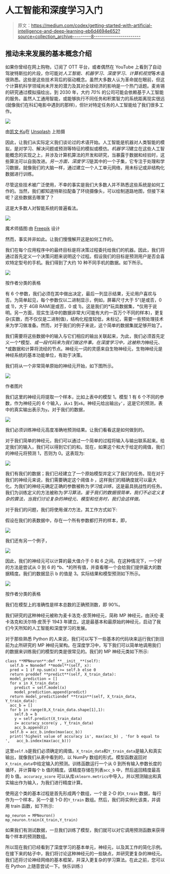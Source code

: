 # 人工智能和深度学习入门

> 原文：<https://medium.com/codex/getting-started-with-artificial-intelligence-and-deep-learning-eb6d4694e652?source=collection_archive---------8----------------------->

## 推动未来发展的基本概念介绍

如果你曾经在网上购物，订阅了 OTT 平台，或者偶然在 YouTube 上看到了自动驾驶特斯拉的片段，你可能对*人工智能、机器学习、深度学习、计算机视觉*等术语很熟悉。这些是这些技术背后的驱动概念。虽然大多数人认为革命就在眼前，但这个计算机科学领域尚未开发的潜力及其对全球经济的影响是一个热门话题。麦肯锡的研究通过模拟描绘出，到 2030 年，大约 *70%* 的公司可能会依赖基于人工智能的服务。虽然人工通用智能，或能够执行不同任务和积累智力的系统距离现实很远(就像我们在科幻电影中遇到的那样)，但针对特定任务的人工智能给了我们很多工作。

![](img/f38edb1eeefde644cf4faab960b558ca.png)

由[凯文·Ku](https://unsplash.com/@ikukevk?utm_source=unsplash&utm_medium=referral&utm_content=creditCopyText)在 [Unsplash](https://unsplash.com/s/photos/coding?utm_source=unsplash&utm_medium=referral&utm_content=creditCopyText) 上拍摄

因此，让我们从实际定义我们谈论过的术语开始。人工智能是机器对人类智能的模拟，是对学习、解决问题或预测等特征的模拟或模仿。*机器学习*建立在这些人工智能概念的实现之上，并涉及计算机算法的开发和研究，当暴露于数据和经验时，这些算法可以自我改进。*另一方面，深度学习*是其中的一个子集，它专注于处理和学习数据，就像我们的大脑一样，通过建立一个人工单元网络，用未标记或非结构化数据进行训练。

尽管这些技术被广泛使用，不幸的事实是我们大多数人并不熟悉这些系统是如何工作的。当然，我们都知道特斯拉配备了环绕摄像头，可以绘制道路地图，但接下来呢？这些数据去哪里了？

这是大多数人对智能系统的普遍看法。

![](img/c932e73001a30a15cde54db76d516244.png)

魔术师插图:由 [Freepik](https://www.freepik.com/) 设计

然而，事实并非如此。让我们慢慢解开这是如何工作的。

我们在每个应用程序中的最终目标是将决策过程委托给我们的机器。因此，我们将通过首先定义一个决策问题来说明这个过程。假设我们的目标是预测用户是否会喜欢特定型号的手机。我们得到了大约 10 种不同手机的数据。如下所示。

![](img/bdfb5b9f2f5cb3ce8ffe07bad2bebd2a.png)

按作者分类的表格

有 6 个参数，我们必须在其中做出决定，最后一列显示结果，无论用户喜欢与否。为简单起见，每个参数仅以二进制显示，例如，屏幕尺寸大于 5”(是或否，0 或 1)，大于 4GB RAM(是或否，0 或 1)。这是我们的*玩具数据集，*仅用于说明。另一方面，现实生活中的数据非常大(可能有大约一百万个不同的样本)，更复杂(实数，而不仅仅是二进制值)，结构化程度较低，未标记，需要一些预处理技术来为学习做准备。然而，对于我们的例子来说，这个简单的数据集就足够开始了。

我们需要将这些数据中的输入与它们相应的输出关联起来，为此，我们必须首先定义一个*模型、*或一段代码来为我们做这件事。在深度学习中，这被称为*神经元、*或数据和计算将流经的节点。神经元一词的灵感来自生物神经元，生物神经元是神经系统的基本功能单位，有助于决策。

我们将从一个非常简单原始的神经元开始，如下图所示。

![](img/a165b3cf5e70165feb825b8cde25a21a.png)

作者图片

我们这里的神经元将提取一个样本，比如上表中的模型 1。模型 1 有 6 个不同的参数，作为神经元的 6 个输入，从`x1` 到`x6­`。神经元给出输出`y’`，这是它的预测，表中的真实输出表示为`y`。对于我们的数据，

![](img/9f5916ed495bceb56fa4493ce60c2f50.png)

我们必须训练神经元高度准确地预测结果。让我们看看这是如何做到的。

对于我们简单的神经元，我们可以通过一个简单的过程将输入与输出联系起来。给定我们的输入，我们可以得到它们的和。现在，如果这个和大于给定的阈值，我们的神经元将预测 1，否则为 0。这表现为:

![](img/c29f1cdb2fe1dc9f84cda12db5abdbce.png)

我们有我们的数据；我们已经建立了一个原始模型并定义了我们的任务。现在对于我们的神经元来说，我们需要确定这个阈值 *b* ，这样我们的精确度就可以最大化。为我们的神经元确定正确的参数被称为*学习*或*训练*，这是最具挑战性的任务。我们为训练定义的方法被称为*学习算法。鉴于我们的数据很简单，我们不必定义复杂的算法，当我们讨论复杂的神经元、模型和任务时，我们会这样做。*

对于我们的问题，我们将使用*强力*方法，其工作方式如下:

假设在我们的表数据中，存在一个所有参数都打开的样本，即，

![](img/ee6cd95f5fc21736d0daddce5f33e7e4.png)

我们还有另一个例子，

![](img/014ccdfe99fdd9cbfe691625a75c2aba.png)

因此，我们的神经元可以计算的最大值介于 0 和 6 之间。在这种情况下，一个好的方法是尝试从 0 到 6 的 *b、*的所有值，并查看哪一个会给我们提供最大的数据精度。我们的数据显示 b 的值是 3。实际结果和模型预测如下所示。

![](img/8cb9762baf0a66d42c5b6d94ae0e9216.png)

按作者分类的表格

我们在模型上的准确性是样本总数的正确预测数，即 90%。

我们研究的这种神经元被称为麦卡洛克-皮茨神经元，简称 MP 神经元，由沃伦·麦卡洛克和沃尔特·皮茨于 1943 年建立。这是最基本和最原始的神经元，启动了我们今天所知的人工智能和深度学习的发展。

对于那些熟悉 Python 的人来说，我们可以写下一些基本的代码块来运行我们到目前为止所研究的 MP 神经元架构。在深度学习中，写下我们可以简单地调用我们的数据来训练我们的模型的类是很常见的。我们的 MP 神经元类如下所示:

```
class **MPNeuron**:def **__init__**(self):
  self.b = Nonedef **model**(self, x):
  pred = 1 if np.sum(x) >= self.b else 0
  return preddef **predict**(self, X_train_data):
  model_prediction = []
  for x in X_train_data:
    predict = self.model(x)
    model_prediction.append(predict)
  return model_predictiondef **train**(self, X_train_data, Y_train_data):
  acc_b = []
  for b in range(0,X_train_data.shape[1],1):
    self.b = b
    y = self.predict(X_train_data)
    z= accuracy_score(y , Y_train_data)
    acc_b.append(z)
  self.b = acc_b.index(max(acc_b))
  print('highest value of accuracy is', max(acc_b) , 'for b equal to              ',   acc_b.index(max(acc_b)))
```

这里`self.b`是我们必须确定的阈值。`X_train_data`和`Y_train_data`是输入和真实输出，就像我们从表中看到的，以 NumPy 数组的形式。模型函数返回对`X_train_data`中给定输入的预测。训练函数运行一个从 0 到所有输入参数长度的循环，并计算每个 b 值的精度。该精度存储在列表`acc_b` 中，然后返回精度最高的 b 值。`accuracy_score` 可以从库`sklearn.metrics`中导入，并以预测输出和真实输出作为输入，为我们进行精度计算。

使用这个类的基本过程是首先形成两个数组，一个是 2-D 的`X_train` 数据，每行作为一个样本，另一个是 1-D 的`Y_train` 数组。然后，我们将实例化该类，并调用 train 函数，如下所示:

```
mp_neuron = MPNeuron()
mp_neuron.train(X_train,Y_train)
```

如果我们有测试数据，一旦我们训练了模型，我们就可以对它调用预测函数来获得每个样本的预测数组。

所以现在我们已经看到了深度学习的基本单元，神经元，以及其工作的简化示例。在接下来的帖子中，我们将讨论这种神经元的一些缺点，并研究更复杂的神经元。我们还将讨论神经网络的基本框架，并深入更复杂的学习算法。在此之前，您可以在 Python 上随意尝试一下。快乐训练:)